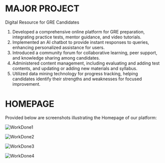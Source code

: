 # MAJOR PROJECT
Digital Resource for GRE Candidates

1) Developed a comprehensive online platform for GRE preparation, integrating practice tests, mentor guidance, and video tutorials.
2) Implemented an AI chatbot to provide instant responses to queries, enhancing personalized assistance for users.
3) Introduced a community forum for collaborative learning, peer support, and knowledge sharing among candidates.
4) Administered content management, including evaluating and adding test contents, and updating or adding new materials and syllabus.
5) Utilized data mining technology for progress tracking, helping candidates identify their strengths and weaknesses for focused improvement.

# HOMEPAGE
Provided below are screenshots illustrating the Homepage of our platform: 

![WorkDone1](https://github.com/Pranav7651/Major-Project/assets/93943990/b476b16e-dc78-4bfe-a12a-666e45d517e4)

![WorkDone2](https://github.com/Pranav7651/Major-Project/assets/93943990/81e99083-1d80-4f91-aa59-2d9e4046dd91)

![WorkDone3](https://github.com/Pranav7651/Major-Project/assets/93943990/eebc7d52-88fd-48b2-9567-ff84d436bffb)

![WorkDone4](https://github.com/Pranav7651/Major-Project/assets/93943990/dcbe2d23-e3a3-401b-aed8-9c25c8cf74b0)
